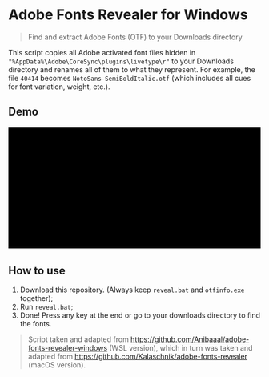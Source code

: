 # Adobe Fonts Revealer for Windows

> Find and extract Adobe Fonts (OTF) to your Downloads directory

This script copies all Adobe activated font files hidden in `"%AppData%\Adobe\CoreSync\plugins\livetype\r"` to your Downloads directory and renames all of them to what they represent.
For example, the file `40414` becomes `NotoSans-SemiBoldItalic.otf` (which includes all cues for font variation, weight, etc.).

## Demo
<p align="center">
  <img src="adobe-font-revealer.gif" width="600" />
</p>

## How to use

1. Download this repository. (Always keep `reveal.bat` and `otfinfo.exe` together);
2. Run `reveal.bat`;
4. Done! Press any key at the end or go to your downloads directory to find the fonts.

> Script taken and adapted from https://github.com/Anibaaal/adobe-fonts-revealer-windows (WSL version), which in turn was taken and adapted from https://github.com/Kalaschnik/adobe-fonts-revealer (macOS version).
